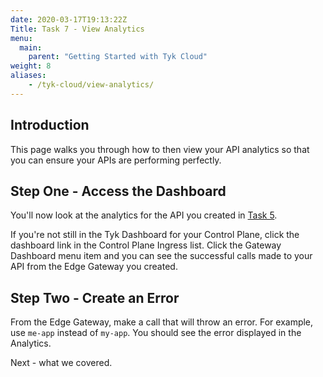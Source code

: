 ```yaml
---
date: 2020-03-17T19:13:22Z
Title: Task 7 - View Analytics
menu:
  main:
    parent: "Getting Started with Tyk Cloud"
weight: 8
aliases:
    - /tyk-cloud/view-analytics/
---
```


## Introduction

This page walks you through how to then view your API analytics so that you can ensure your APIs are performing perfectly. 

## Step One - Access the Dashboard

You'll now look at the analytics for the API you created in [Task 5](/docs/tyk-cloud/getting-started-tyk-cloud/first-api/).

If you're not still in the Tyk Dashboard for your Control Plane, click the dashboard link in the Control Plane Ingress list. Click the Gateway Dashboard menu item and you can see the successful calls made to your API from the Edge Gateway you created.

## Step Two - Create an Error

From the Edge Gateway, make a call that will throw an error. For example, use `me-app` instead of `my-app`. You should see the error displayed in the Analytics.

Next - what we covered.
